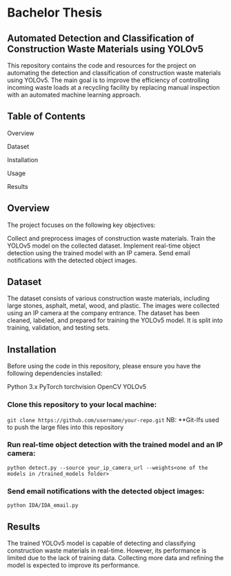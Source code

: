 # Bachelor Thesis

## Automated Detection and Classification of Construction Waste Materials using YOLOv5

This repository contains the code and resources for the project on automating the detection and classification of construction waste materials using YOLOv5. The main goal is to improve the efficiency of controlling incoming waste loads at a recycling facility by replacing manual inspection with an automated machine learning approach.

## Table of Contents

Overview

Dataset

Installation

Usage

Results


## Overview
The project focuses on the following key objectives:

Collect and preprocess images of construction waste materials.
Train the YOLOv5 model on the collected dataset.
Implement real-time object detection using the trained model with an IP camera.
Send email notifications with the detected object images.

## Dataset
The dataset consists of various construction waste materials, including large stones, asphalt, metal, wood, and plastic. The images were collected using an IP camera at the company entrance. The dataset has been cleaned, labeled, and prepared for training the YOLOv5 model. It is split into training, validation, and testing sets.

## Installation
Before using the code in this repository, please ensure you have the following dependencies installed:

Python 3.x
PyTorch
torchvision
OpenCV
YOLOv5

### Clone this repository to your local machine:

`git clone https://github.com/username/your-repo.git`
NB: **Git-lfs used to push the large files into this repository
### Run real-time object detection with the trained model and an IP camera:

`python detect.py --source your_ip_camera_url --weights<one of the models in /trained_models folder>`

### Send email notifications with the detected object images:

`python IDA/IDA_email.py`

## Results
The trained YOLOv5 model is capable of detecting and classifying construction waste materials in real-time. However, its performance is limited due to the lack of training data. Collecting more data and refining the model is expected to improve its performance.
